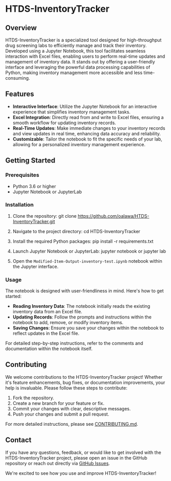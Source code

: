 # HTDS-InventoryTracker

## Overview
HTDS-InventoryTracker is a specialized tool designed for high-throughput drug screening labs to efficiently manage and track their inventory. Developed using a Jupyter Notebook, this tool facilitates seamless interaction with Excel files, enabling users to perform real-time updates and management of inventory data. It stands out by offering a user-friendly interface and leveraging the powerful data processing capabilities of Python, making inventory management more accessible and less time-consuming.

## Features
- **Interactive Interface**: Utilize the Jupyter Notebook for an interactive experience that simplifies inventory management tasks.
- **Excel Integration**: Directly read from and write to Excel files, ensuring a smooth workflow for updating inventory records.
- **Real-Time Updates**: Make immediate changes to your inventory records and view updates in real time, enhancing data accuracy and reliability.
- **Customizable**: Tailor the notebook to fit the specific needs of your lab, allowing for a personalized inventory management experience.

## Getting Started

### Prerequisites
- Python 3.6 or higher
- Jupyter Notebook or JupyterLab

### Installation

1. Clone the repository:
git clone https://github.com/oalawa/HTDS-InventoryTracker.git

2. Navigate to the project directory:
cd HTDS-InventoryTracker

3. Install the required Python packages:
pip install -r requirements.txt

4. Launch Jupyter Notebook or JupyterLab:
jupyter notebook
or
jupyter lab

5. Open the `Modified-Item-Output-inventory-test.ipynb` notebook within the Jupyter interface.

### Usage
The notebook is designed with user-friendliness in mind. Here's how to get started:
- **Reading Inventory Data**: The notebook initially reads the existing inventory data from an Excel file.
- **Updating Records**: Follow the prompts and instructions within the notebook to add, remove, or modify inventory items.
- **Saving Changes**: Ensure you save your changes within the notebook to reflect updates in the Excel file.

For detailed step-by-step instructions, refer to the comments and documentation within the notebook itself.

## Contributing
We welcome contributions to the HTDS-InventoryTracker project! Whether it's feature enhancements, bug fixes, or documentation improvements, your help is invaluable. Please follow these steps to contribute:
1. Fork the repository.
2. Create a new branch for your feature or fix.
3. Commit your changes with clear, descriptive messages.
4. Push your changes and submit a pull request.

For more detailed instructions, please see [CONTRIBUTING.md](CONTRIBUTING.md).

## Contact
If you have any questions, feedback, or would like to get involved with the HTDS-InventoryTracker project, please open an issue in the GitHub repository or reach out directly via [GitHub Issues](https://github.com/oalawa/HTDS-InventoryTracker/issues).

We're excited to see how you use and improve HTDS-InventoryTracker!
